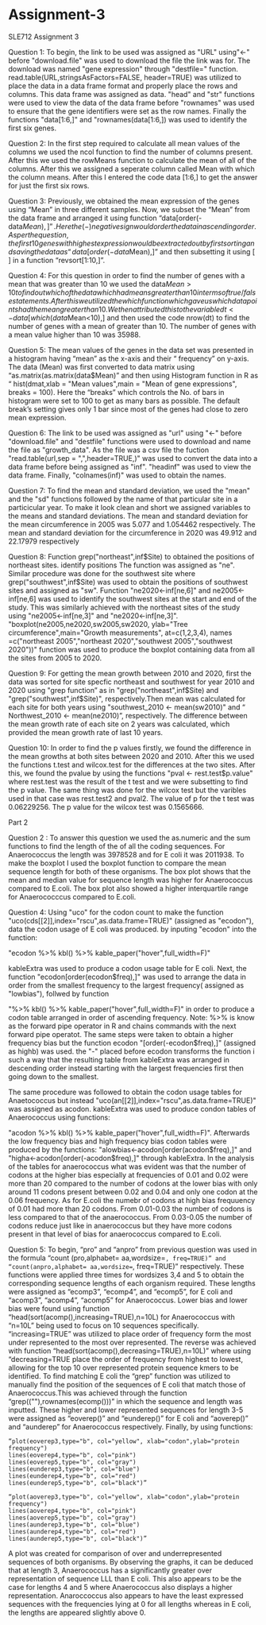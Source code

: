 # Assignment-3
SLE712 Assignment 3

Question 1: To begin, the link to be used was assigned as "URL" using"<-" before "download.file" was used to download the file the link was for. The download was named "gene expression" through "destfile=" function. read.table(URL,stringsAsFactors=FALSE, header=TRUE) was utilized to place the data in a data frame format and properly place the rows and columns. This data frame was assigned as data. "head" and "str" functions were used to view the data of the data frame before "rownames" was used to ensure that the gene identifiers were set as the row names. Finally the functions "data[1:6,]" and "rownames(data[1:6,]) was used to identify the first six genes.

Question 2: In the first step required to calculate all mean values of the columns we used the ncol function to find the number of columns present. After this we used the rowMeans function to calculate the mean of all of the columns. After this we assigned a seperate column called Mean with which the column means. After this I entered the code data [1:6,] to get the answer for just the first six rows.

Question 3: Previously, we obtained the mean expression of the genes using “Mean” in three different samples. Now, we subset the “Mean” from the data frame and arranged it using function “data[order(-data$Mean),]”. Here the (-) negative sign would order the data in ascending order. As per the question, the first 10 genes with highest expression would be extracted out by first sorting and saving the data as “data[order(-data$Mean),]” and then subsetting it using [ ] in a function “revsort[1:10,]”.


Question 4: For this question in order to find the number of genes with a mean that was greater than 10 we used the data$Mean>10 to find out which of the data which had means greater than 10 in terms of true/false statements.  After this we utilized the which function which gave us which data points had the mean greater than 10. We then attributed this to the variable dt<-data[which(data$Mean<10),] and then used the code nrow(dt) to find the number of genes with a mean of greater than 10. The number of genes with a mean value higher than 10 was 35988.

Question 5: The mean values of the genes in the data set was presented in a histogram having “mean” as the x-axis and  their “ frequency” on y-axis. The data (Mean) was first converted to data matrix using “as.matrix(as.matrix(data$Mean)” and then using Histogram function in R as “ hist(dmat,xlab = "Mean values",main = "Mean of gene expressions", breaks = 100). Here the “breaks” which controls the No. of bars in histogram were set to 100 to get as many bars as possible. The default break’s setting gives only 1 bar since most of the genes had close to zero mean expression. 

Question 6: The link to be used was assigned as "url" using "<-" before "download.file" and "destfile" functions were used to download and name the file as "growth_data". As the file was a csv file the fuction "read.table(url,sep = ",",header=TRUE,)" was used to convert the data into a data frame before being assigned as "inf". "headinf" was used to view the data frame. Finally, "colnames(inf)" was used to obtain the names.

Question 7: To find the mean and standard deviation, we used the "mean" and the "sd" functions followed by the name of that particular site in a particicular year. To make it look clean and short we assigned variables to the means and standard deviations. The mean and standard deviation  for the mean circumference in 2005 was 5.077 and 1.054462 respectively. The mean and standard deviation for the circumference in 2020 was 49.912 and 22.17979 respectively

Question 8: Function grep("northeast",inf$Site) to obtained the positions of northeast sites. identify positions  The function was assigned as "ne". Similar procedure was done for the southwest site where grep("southwest",inf$Site) was used to obtain the positions of southwest sites and assigned as "sw". Function "ne2020<-inf[ne,6]" and ne2005<-inf[ne,6] was used to identify the southwest sites at the start and end of the study. This was similarly achieved with the northeast sites of the study using "ne2005<-inf[ne,3]" and "ne2020<-inf[ne,3]". "boxplot(ne2005,ne2020,sw2005,sw2020, ylab="Tree circumference",main="Growth measurements", at=c(1,2,3,4),
        names =c("northeast 2005","northeast 2020","southwest 2005","southwest 2020"))" function was used to produce the boxplot containing data from all the sites from 2005 to 2020.
        
 Question 9: For getting the mean growth between 2010 and 2020, first the data was sorted for site specfic northeast and southwest for year 2010 and 2020 using "grep function” as in "grep("northeast",inf$Site) and "grep("southwest",inf$Site)", respectively.Then mean was calculated for each site for both years using "southwest_2010 <- mean(sw2010)" and “ Northwest_2010 <- mean(ne2010)”, respectively. The difference between the mean growth rate of each site on 2 years was calculated, which provided the mean growth rate of last 10 years.     
        
        
 Question 10: In order to find the p values firstly, we found the difference in the mean growths at both sites between 2020 and 2010. After this we used the functions t.test and wilcox.test for the differences at the two sites. After this, we found the pvalue by using the functions 
"pval <- rest.test$p.value" where rest.test was the result of the t test and we were subsetting to find the p value. The same thing was done for the wilcox test but the varibles used in that case was rest.test2 and pval2. The value of p for the t test was 0.06229256. The p value for the wilcox test was 0.1565666.

Part 2


Question 2 : To answer this question  we used the as.numeric and the sum functions to find the length of the of all the coding sequences. For Anaerococcus the length was 3978528 and for E coli it was 2011938. To make the boxplot I used the boxplot function to compare the mean sequence length for both of these organisms. The box plot shows that the mean and median value for sequence length was higher for Anaerococcus compared to E.coli. The box plot also showed a higher interquartile range for Anaerococccus compared to E.coli.

Question 4: Using "uco" for the codon count to make the function "uco(cds[[2]],index="rscu",as.data.frame=TRUE)" (assigned as "ecodon"), data the codon usage of E coli was produced. by inputing "ecodon" into the function:

"ecodon %>%
  kbl() %>%
  kable_paper("hover",full_width=F)"
  
  kableExtra was used to produce a codon usage table for E coli. Next, the function "ecodon[order(ecodon$freq),]" was used to arrange the data in order from the smallest frequency to the largest frequency( assigned as "lowbias"), follwed by function
  
  "%>%
  kbl() %>%
  kable_paper("hover",full_width=F)" in order to produce a codon table arranged in order of ascending frequency. Note: %>% is know as the forward pipe operator in R and chains commands with the next forward pipe operatot. The same steps were taken to obtain a higher frequency bias but the function ecodon "[order(-ecodon$freq),]" (assigned as highb) was used. the "-" placed before ecodon transforms the function i such a way that the resulting table from kableExtra was arranged in descending order instead starting with the largest frequencies first then going down to the smallest.
  
  The same procedure was followed to obtain the codon usage tables for Anaetococcus but instead "uco(an[[2]],index="rscu",as.data.frame=TRUE)" was assigned as acodon. kableExtra was used to produce condon tables of Anaerococcus using functions:
  
  "acodon %>%
  kbl() %>%
  kable_paper("hover",full_width=F)". Afterwards the low frequency bias and high frequency bias codon tables were produced by the functions: "alowbias<-acodon[order(acodon$freq),]" and "higha<-acodon[order(-acodon$freq),]" through kableExtra.
In the analysis of the tables for anaerococcus what was evident was that the number of codons at the higher bias especially at frequencies of 0.01 and 0.02 were more than 20 compared to the number of codons at the lower bias with only around 11 codons present between 0.02 and 0.04 and only one codon at the 0.06 frequency. As for E.coli the numebr of codons at high bias frequuency of 0.01 had more than 20 codons. From 0.01-0.03 the number of codons is less compared to that of the anaerococcus. From 0.03-0.05 the number of codons reduce just like in anaerococcus but they have more codons present in that level of bias for anaerococcus compared to E.coli.

Question 5:  To begin, “pro” and “anpro” from previous question was used in the formula “count (pro,alphabet= aa,wordsize=``, freq=TRUE)” and “count(anpro,alphabet= aa,wordsize=``, freq=TRUE)” respectively. These functions were applied three times for wordsizes 3,4 and 5 to obtain the corresponding sequence lengths of each organism required. These lengths were assigned as “ecomp3”, “ecomp4”, and “ecomp5”, for E coli and “acomp3”, “acomp4”, “acomp5” for Anaerococcus. Lower bias and lower bias were found using function “head(sort(acomp(),increasing=TRUE),n=10L) for Anaerococcus with “n=10L” being used to focus on 10 sequences specifically. “increasing=TRUE” was utilized to place order of frequency form the most under represented to the most over represented. The reverse was achieved with function “head(sort(acomp(),decreasing=TRUE),n=10L)” where using “decreasing=TRUE place the order of frequency from highest to lowest, allowing for the top 10 over represented protein sequence kmers to be identified. To find matching E coli the “grep”  function was utilized to manually find the position of the sequences of E coli that match those of Anaerococcus.This was achieved through the function “grep((""),rownames(ecomp()))” in which the sequence and length was inputted. These higher and lower represented sequences for length 3-5 were assigned as “eoverep()” and “eunderep()” for E coli and “aoverep()” and “aunderep” for Anaerococcus respectively. Finally, by using functions:
 

	“plot(eoverep3,type="b", col="yellow", xlab="codon",ylab="protein frequency")
	lines(eoverep4,type="b", col="pink")
	lines(eoverep5,type="b", col="gray")
	lines(eunderep3,type="b", col="blue")
	lines(eunderep4,type="b", col="red")
	lines(eunderep5,type="b", col="black")”
	
	“plot(aoverep3,type="b", col="yellow", xlab="codon",ylab="protein frequency")
	lines(aoverep4,type="b", col="pink")
	lines(aoverep5,type="b", col="gray")
	lines(aunderep3,type="b", col="blue")
	lines(aunderep4,type="b", col="red")
	lines(aunderep5,type="b", col="black")”
	
A plot was created for comparison of over and underrepresented sequences of both organisms.
By observing the graphs, it can be deduced that at length 3, Anaerococcus has a significantly greater over representation of sequence LLL than E coli. This also appears to be the case for lengths 4 and 5 where Anaerococcus also displays a higher representation. Anaroccoccus also appears to have the least expressed sequences with the frequencies lying at 0 for all lengths whereas in E coli, the lengths are appeared slightly above 0.


